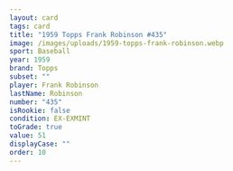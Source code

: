 ```yaml
---
layout: card
tags: card
title: "1959 Topps Frank Robinson #435"
image: /images/uploads/1959-topps-frank-robinson.webp
sport: Baseball
year: 1959
brand: Topps
subset: ""
player: Frank Robinson
lastName: Robinson
number: "435"
isRookie: false
condition: EX-EXMINT
toGrade: true
value: 51
displayCase: ""
order: 10
---
```

